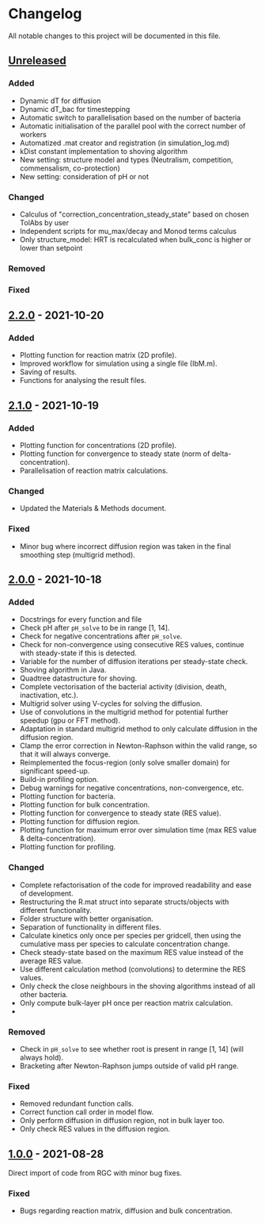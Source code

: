 # Changelog
All notable changes to this project will be documented in this file.

## [Unreleased]
### Added
- Dynamic dT for diffusion
- Dynamic dT_bac for timestepping
- Automatic switch to parallelisation based on the number of bacteria
- Automatic initialisation of the parallel pool with the correct number of workers
- Automatized .mat creator and registration (in simulation_log.md)
- kDist constant implementation to shoving algorithm
- New setting: structure model and types (Neutralism, competition, commensalism, co-protection)
- New setting: consideration of pH or not
### Changed
- Calculus of "correction_concentration_steady_state" based on chosen TolAbs by user
- Independent scripts for mu_max/decay and Monod terms calculus
- Only structure_model: HRT is recalculated when bulk_conc is higher or lower than setpoint
### Removed
### Fixed


## [2.2.0] - 2021-10-20
### Added
- Plotting function for reaction matrix (2D profile).
- Improved workflow for simulation using a single file (IbM.m).
- Saving of results.
- Functions for analysing the result files.


## [2.1.0] - 2021-10-19
### Added
- Plotting function for concentrations (2D profile).
- Plotting function for convergence to steady state (norm of delta-concentration).
- Parallelisation of reaction matrix calculations.

### Changed
- Updated the Materials & Methods document.

### Fixed
- Minor bug where incorrect diffusion region was taken in the final smoothing step (multigrid method).


## [2.0.0] - 2021-10-18
### Added
- Docstrings for every function and file
- Check pH after `pH_solve` to be in range [1, 14].
- Check for negative concentrations after `pH_solve`.
- Check for non-convergence using consecutive RES values, continue with steady-state if this is detected.
- Variable for the number of diffusion iterations per steady-state check.
- Shoving algorithm in Java.
- Quadtree datastructure for shoving.
- Complete vectorisation of the bacterial activity (division, death, inactivation, etc.).
- Multigrid solver using V-cycles for solving the diffusion.
- Use of convolutions in the multigrid method for potential further speedup (gpu or FFT method).
- Adaptation in standard multigrid method to only calculate diffusion in the diffusion region.
- Clamp the error correction in Newton-Raphson within the valid range, so that it will always converge.
- Reimplemented the focus-region (only solve smaller domain) for significant speed-up.
- Build-in profiling option.
- Debug warnings for negative concentrations, non-convergence, etc.
- Plotting function for bacteria.
- Plotting function for bulk concentration.
- Plotting function for convergence to steady state (RES value).
- Plotting function for diffusion region.
- Plotting function for maximum error over simulation time (max RES value & delta-concentration).
- Plotting function for profiling.

### Changed
- Complete refactorisation of the code for improved readability and ease of development.
- Restructuring the R.mat struct into separate structs/objects with different functionality.
- Folder structure with better organisation.
- Separation of functionality in different files.
- Calculate kinetics only once per species per gridcell, then using the cumulative mass per species to calculate concentration change.
- Check steady-state based on the maximum RES value instead of the average RES value.
- Use different calculation method (convolutions) to determine the RES values.
- Only check the close neighbours in the shoving algorithms instead of all other bacteria.
- Only compute bulk-layer pH once per reaction matrix calculation.
- 
### Removed
- Check in `pH_solve` to see whether root is present in range [1, 14] (will always hold).
- Bracketing after Newton-Raphson jumps outside of valid pH range.

### Fixed
- Removed redundant function calls.
- Correct function call order in model flow.
- Only perform diffusion in diffusion region, not in bulk layer too.
- Only check RES values in the diffusion region. 


## [1.0.0] - 2021-08-28
Direct import of code from RGC with minor bug fixes.

### Fixed
- Bugs regarding reaction matrix, diffusion and bulk concentration.



[Unreleased]: https://github.com/Computational-Platform-IbM/IbM/compare/v2.2.0...development
[2.2.0]: https://github.com/Computational-Platform-IbM/IbM/compare/v2.1.0...v2.2.0
[2.1.0]: https://github.com/Computational-Platform-IbM/IbM/compare/v2.0.0...v2.1.0
[2.0.0]: https://github.com/Computational-Platform-IbM/IbM/releases/tag/v2.0.0
[1.0.0]: https://github.com/Computational-Platform-IbM/IbM/releases/tag/v1.0.0
